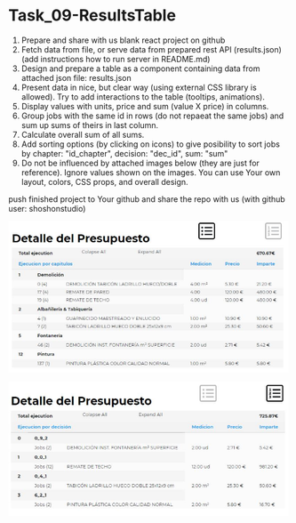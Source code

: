 # Task_09-ResultsTable

1. Prepare and share with us blank react project on github
2. Fetch data from file, or serve data from prepared rest API (results.json) (add instructions how to run server in README.md)
3. Design and prepare a table as a component containing data from attached json file: results.json
4. Present data in nice, but clear way (using external CSS library is allowed). Try to add interactions to the table (tooltips, animations).
5. Display values with units, price and sum (value X price) in columns.
6. Group jobs with the same id in rows (do not repaeat the same jobs) and sum up sums of theirs in last column.
7. Calculate overall sum of all sums.
8. Add sorting options (by clicking on icons) to give posibility to sort jobs by chapter: "id_chapter", decision: "dec_id", sum: "sum"
9. Do not be influenced by attached images below (they are just for reference). Ignore values shown on the images. You can use Your own layout, colors, CSS props, and overall design.

push finished project to Your github and share the repo with us (with github user: shoshonstudio)

![Table_01](Table_01.JPG)

![Table_02](Table_02.JPG)

